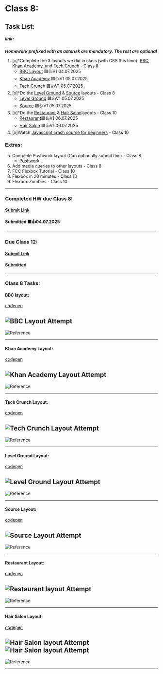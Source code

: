 # Class 8: 
## Task List:
##### link: 
***Homework prefixed with an asterisk are mandatory. The rest are optional***
1. [x]*Complete the 3 layouts we did in class (with CSS this time). [BBC](./images/bbc-image.png), [Khan Academy](./images/khan-academy.png), and [Tech Crunch](./images/techcrunch.png) - Class 8
    - [BBC Layout](./images/BBCLayoutAttempt.png) 🟩👍V1 04.07.2025
    - [Khan Academy](./images/KhanAcademyAttempt.png) 🟩👍V1 05.07.2025
    - [Tech Crunch](./images/TechCrunchLayoutAttempt.png)  🟩👍V1 05.07.2025
2. [x]*Do the [Level Ground](./images/level-ground.png) & [Source](./images/source.png) layouts - Class 8
    - [Level Ground](./images/LevelGroundLayoutAttempt.png) 🟩👍V1 05.07.2025
    - [Source](./images/SourceLayoutAttempt.png) 🟩👍V1 05.07.2025
3. [x]*Do the [Restaurant](./images/restaurant.png) & [Hair Salon](./images/hair-salon.png)layouts - Class 10
    - [Restaurant](./images/restaurantLayoutAttempt.png)🟩👍V1 06.07.2025
    - [Hair Salon](./images/hairSalonLayoutAttempt1.png) 🟩👍V1 06.07.2025
4. [x]Watch [Javascript crash course for beginners](https://youtu.be/hdI2bqOjy3c) - Class 10

### Extras: 
5. Complete Pushwork layout (Can optionally submit this) - Class 8
    - [Pushwork]()
6. Add media queries to other layouts - Class 8
7. FCC Flexbox Tutorial - Class 10
8. Flexbox in 20 minutes - Class 10
9. Flexbox Zombies - Class 10
---
### Completed HW due Class 8!
#### [Submit Link](https://docs.google.com/forms/d/e/1FAIpQLSckLQFQv7B0ToQ9S-fHIJUSA7KdfzpF62_kaJIcl1sfSb74vQ/viewform)
#### Submitted 🟩👍04.07.2025
---
### Due Class 12:

#### [Submit Link](https://docs.google.com/forms/d/e/1FAIpQLSdSxi0K6RNApPyDp3CUP0CVjcM8v89bw_wG9gCyFZiZfEvaJw/viewform?pli=1)
#### Submitted 
---

### Class 8 Tasks:

#### BBC layout:

[codepen](https://codepen.io/IROMEO/full/GgJbbXo)

![BBC Layout Attempt](./images/BBCLayoutAttempt.png)
---
![Reference](./images/bbc-image.png)


---
#### Khan Academy Layout: 

[codepen](https://codepen.io/IROMEO/full/qEdeWEr)

![Khan Academy Layout Attempt](./images/KhanAcademyAttempt.png)
---
![Reference](./images/khan-academy.png)

---

#### Tech Crunch Layout: 

[codepen](https://codepen.io/IROMEO/full/GgJVKyw)

![Tech Crunch Layout Attempt](./images/TechCrunchLayoutAttempt.png)
---
![Reference](./images/techcrunch.png)

---

#### Level Ground Layout: 

[codepen](https://codepen.io/IROMEO/full/LEVwYBv)

![Level Ground Layout Attempt](./images/LevelGroundLayoutAttempt.png)
---
![Reference](./images/level-ground.png)

---

#### Source Layout: 

[codepen](https://codepen.io/IROMEO/full/emNqpMM)

![Source Layout Attempt](./images/SourceLayoutAttempt.png)
---
![Reference](./images/source.png)

---

#### Restaurant Layout: 

[codepen](https://codepen.io/IROMEO/full/qEderOe)

![Restaurant layout Attempt](./images/restaurantLayoutAttempt.png)
---
![Reference](./images/restaurant.png)

---

#### Hair Salon Layout: 

[codepen](https://codepen.io/IROMEO/full/gbpVWLj)

![Hair Salon layout Attempt](./images/hairSalonLayoutAttempt1.png)
![Hair Salon layout Attempt](./images/hairSalonLayoutAttempt2.png)
---
![Reference](./images/hair-salon.png)

---